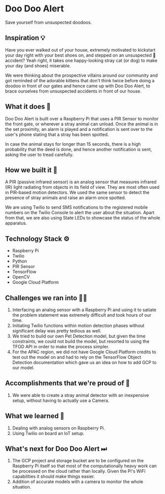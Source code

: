 # Doo Doo Alert

Save yourself from unsuspected doodoos.

## Inspiration 💡
Have you ever walked out of your house, extremely motivated to kickstart your day right with your best shoes on, and stepped on an unsuspected 💩 accident? Yeah right, it takes one happy-looking stray cat (or dog)  to make your day (and shoes) miserable.

We were thinking about the prospective villains around our community and got reminded of the adorable kittens that don't think twice before doing a doodoo in front of our gates and hence came up with Doo Doo Alert, to brace ourselves from unsuspected accidents in front of our house.

## What it does 🧭
Doo Doo Alert is built over a Raspberry Pi that uses a PIR Sensor to monitor the front gate, or wherever a stray animal can unload. Once the animal is in the set proximity, an alarm is played and a notification is sent over to the user's phone stating that a stray has been spotted.

In case the animal stays for longer than 15 seconds, there is a high probability that the deed is done, and hence another notification is sent, asking the user to tread carefully.

## How we built it 🔧
A PIR (passive infrared sensor) is an analog sensor that measures infrared (IR) light radiating from objects in its field of view. They are most often used in PIR-based motion detectors. We used the same sensor to detect the presence of stray animals and raise an alarm once spotted.

We are using Twilio to send SMS notifications to the registered mobile numbers on the Twilio Console to alert the user about the situation. Apart from that, we are also using State LEDs to showcase the status of the whole apparatus.

## Technology Stack ⚙️
 - Raspberry Pi
 - Twilio
 - Python
 - PIR Sensor
 - TensorFlow
 - OpenCV
 - Google Cloud Platform

## Challenges we ran into 🏃‍♂️
1. Interfacing an analog sensor with a Raspberry Pi and using it to satiate the problem statement was extremely difficult and took hours of our time.
2. Initiating Twilio functions within motion detection phases without significant delay was pretty tedious as well.
3. We tried to build our own Pet Detection model, but given the time constraints, we could not build the model, but resorted to using the TFOD API in order to make the process simpler. 
4. For the APAC region, we did not have Google Cloud Platform credits to test out the model on and had to rely on the TensorFlow Object Detection documentation which gave us an idea on how to add GCP to our model.

## Accomplishments that we're proud of 🏅
1. We were able to create a stray animal detector with an inexpensive setup, without having to actually use a Camera.

## What we learned 🧠
1. Dealing with analog sensors on Raspberry Pi.
2. Using Twilio on board an IoT setup.

## What's next for Doo Doo Alert ⏭
1. The GCP project and storage bucket are to be configured on the Raspberry Pi itself so that most of the computationally heavy work can be processed on the cloud rather than locally. Given the Pi's WiFi capabilities it should make things easier.
2. Addition of accurate models with a camera to monitor the whole situation.